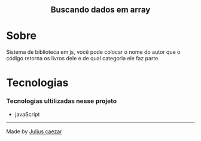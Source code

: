 
<h2 align="center"> Buscando dados em array  </h2>

# Sobre

<p>  Sistema de biblioteca em js, você pode colocar o nome do autor que o código retorna os livros dele e de qual categoria ele faz parte.</p>


  # Tecnologias

 <h3> Tecnologias ultilizadas nesse projeto </h3>

- javaScript
 <hr>



  <p>  Made by <a href="https://www.instagram.com/julius__caezar/">Julius caezar </a></p>